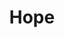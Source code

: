 ---
pid: ns82
title: Hope
location_transcription: In this park Norris Square
coordinates: "[-75.134712170097, 39.982463881176]"
zipcode: '19133'
gen_neighborhood: North Philadelphia
neighborhood: Fairhill,North Philadelphia
outside_phl: 
age: '14'
age_range: 13-19
instagram: 
image_file_name: ns_82.jpg
proposal_transcription: HOPE statue or the All Live Matter statue
topic: Inclusivity,Uplifting,Love
topic_summary: 0, 0, 0
type: Sculpture Statue
keywords_other: 
credit: Dominique
image_labels: 
twitter: 
facebook: 
permalink: "/monuments/ns82/"
layout: item-page
---